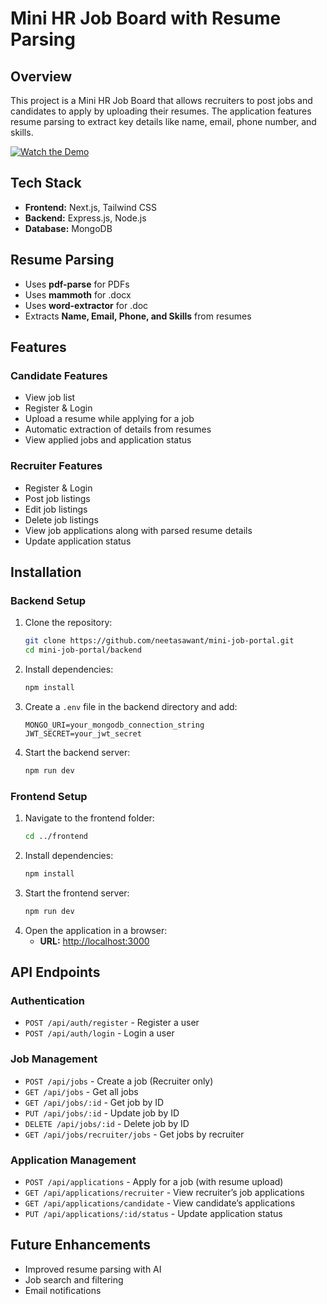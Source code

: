 # Mini HR Job Board with Resume Parsing

## Overview
This project is a Mini HR Job Board that allows recruiters to post jobs and candidates to apply by uploading their resumes. The application features resume parsing to extract key details like name, email, phone number, and skills.

[![Watch the Demo](https://i.vimeocdn.com/video/1063632049)](https://vimeo.com/1063632049)


## Tech Stack
- **Frontend:** Next.js, Tailwind CSS
- **Backend:** Express.js, Node.js
- **Database:** MongoDB

## Resume Parsing
- Uses **pdf-parse** for PDFs
- Uses **mammoth** for .docx
- Uses **word-extractor** for .doc
- Extracts **Name, Email, Phone, and Skills** from resumes

## Features

### Candidate Features
- View job list
- Register & Login
- Upload a resume while applying for a job
- Automatic extraction of details from resumes
- View applied jobs and application status

### Recruiter Features
- Register & Login
- Post job listings
- Edit job listings
- Delete job listings
- View job applications along with parsed resume details
- Update application status

## Installation

### Backend Setup
1. Clone the repository:
   ```sh
   git clone https://github.com/neetasawant/mini-job-portal.git
   cd mini-job-portal/backend
   ```
2. Install dependencies:
   ```sh
   npm install
   ```
3. Create a `.env` file in the backend directory and add:
   ```env
   MONGO_URI=your_mongodb_connection_string
   JWT_SECRET=your_jwt_secret
   ```
4. Start the backend server:
   ```sh
   npm run dev
   ```

### Frontend Setup
1. Navigate to the frontend folder:
   ```sh
   cd ../frontend
   ```
2. Install dependencies:
   ```sh
   npm install
   ```
3. Start the frontend server:
   ```sh
   npm run dev
   ```
4. Open the application in a browser:
   - **URL:** [http://localhost:3000](http://localhost:3000)

## API Endpoints

### Authentication
- `POST /api/auth/register` - Register a user
- `POST /api/auth/login` - Login a user

### Job Management
- `POST /api/jobs` - Create a job (Recruiter only)
- `GET /api/jobs` - Get all jobs
- `GET /api/jobs/:id` - Get job by ID
- `PUT /api/jobs/:id` - Update job by ID
- `DELETE /api/jobs/:id` - Delete job by ID
- `GET /api/jobs/recruiter/jobs` - Get jobs by recruiter

### Application Management
- `POST /api/applications` - Apply for a job (with resume upload)
- `GET /api/applications/recruiter` - View recruiter’s job applications
- `GET /api/applications/candidate` - View candidate’s applications
- `PUT /api/applications/:id/status` - Update application status

## Future Enhancements
- Improved resume parsing with AI
- Job search and filtering
- Email notifications

